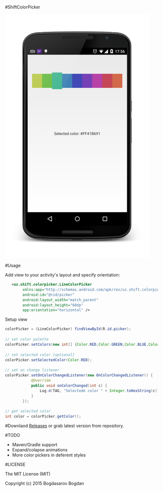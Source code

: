 #ShiftColorPicker

![Alt text](/screenshot.png?raw=true)

#Usage

Add view to your activity's layout and specify orientation:
```xml
   <uz.shift.colorpicker.LineColorPicker
        xmlns:app="http://schemas.android.com/apk/res/uz.shift.colorpicker"
        android:id="@+id/picker"
        android:layout_width="match_parent"
        android:layout_height="60dp"
        app:orientation="horizontal" />
```

Setup view
```java
colorPicker = (LineColorPicker) findViewById(R.id.picker);

// set color palette
colorPicker.setColors(new int[] {Color.RED,Color.GREEN,Color.BLUE,Color.YELLOW});

// set selected color [optional]
colorPicker.setSelectedColor(Color.RED);

// set on change listener
colorPicker.setOnColorChangedListener(new OnColorChangedListener() {
			@Override
			public void onColorChanged(int c) {
				Log.d(TAG, "Selectede color " + Integer.toHexString(c));
			}
		});

// get selected color
int color = colorPicker.getColor();
```

#Downlaod
[Releases](https://github.com/DASAR/ShiftColorPicker/releases)
or grab latest version from repository.

#TODO
* Maven/Gradle support
* Expand/colapse animations
* More color pickers in deferent styles

#LICENSE

The MIT License (MIT)

Copyright (c) 2015 Bogdasarov Bogdan
